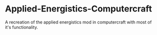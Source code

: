 # Applied-Energistics-Computercraft
A recreation of the applied energistics mod in computercraft with most of it's functionality.
